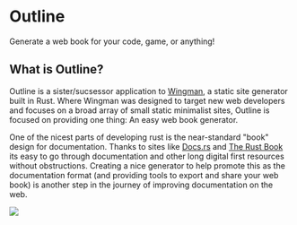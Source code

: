 # Outline
 Generate a web book for your code, game, or anything!
 
 ## What is Outline?
Outline is a sister/sucsessor application to [Wingman](https://github.com/tristanisham/Wingman), a static site generator built in Rust. Where Wingman was designed to target new web developers and focuses on a broad array of small static minimalist sites, Outline is focused on providing one thing: An easy web book generator.

One of the nicest parts of developing rust is the near-standard "book" design for documentation. Thanks to sites like [Docs.rs](https://docs.rs) and [The Rust Book](https://doc.rust-lang.org/book/) its easy to go through documentation and other long digital first resources without obstructions. Creating a nice generator to help promote this as the documentation format (and providing tools to export and share your web book) is another step in the journey of improving documentation on the web.

![](https://i.ibb.co/bPw3tZf/image.png)
